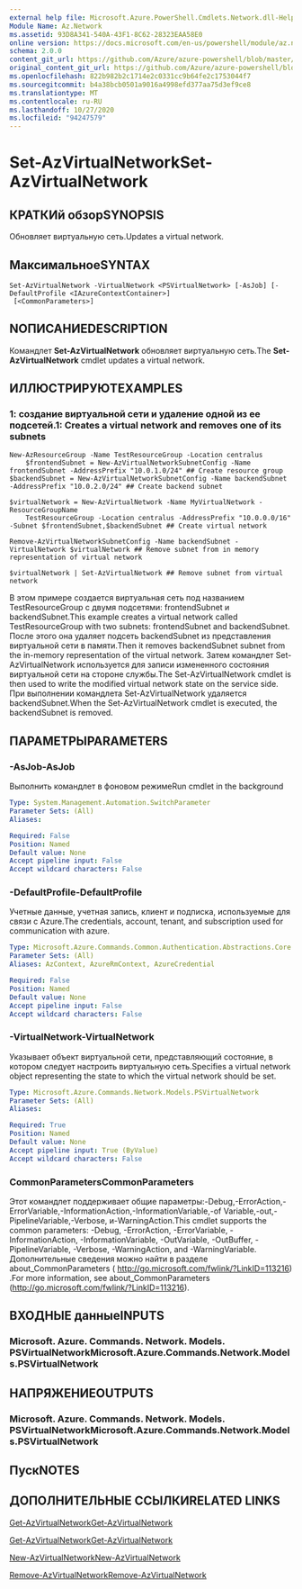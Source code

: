 ```yaml
---
external help file: Microsoft.Azure.PowerShell.Cmdlets.Network.dll-Help.xml
Module Name: Az.Network
ms.assetid: 93D8A341-540A-43F1-8C62-28323EAA58E0
online version: https://docs.microsoft.com/en-us/powershell/module/az.network/set-azvirtualnetwork
schema: 2.0.0
content_git_url: https://github.com/Azure/azure-powershell/blob/master/src/Network/Network/help/Set-AzVirtualNetwork.md
original_content_git_url: https://github.com/Azure/azure-powershell/blob/master/src/Network/Network/help/Set-AzVirtualNetwork.md
ms.openlocfilehash: 822b982b2c1714e2c0331cc9b64fe2c1753044f7
ms.sourcegitcommit: b4a38bcb0501a9016a4998efd377aa75d3ef9ce8
ms.translationtype: MT
ms.contentlocale: ru-RU
ms.lasthandoff: 10/27/2020
ms.locfileid: "94247579"
---
```

# <span data-ttu-id="4d035-101">Set-AzVirtualNetwork</span><span class="sxs-lookup"><span data-stu-id="4d035-101">Set-AzVirtualNetwork</span></span>

## <span data-ttu-id="4d035-102">КРАТКИй обзор</span><span class="sxs-lookup"><span data-stu-id="4d035-102">SYNOPSIS</span></span>
<span data-ttu-id="4d035-103">Обновляет виртуальную сеть.</span><span class="sxs-lookup"><span data-stu-id="4d035-103">Updates a virtual network.</span></span>

## <span data-ttu-id="4d035-104">Максимальное</span><span class="sxs-lookup"><span data-stu-id="4d035-104">SYNTAX</span></span>

```
Set-AzVirtualNetwork -VirtualNetwork <PSVirtualNetwork> [-AsJob] [-DefaultProfile <IAzureContextContainer>]
 [<CommonParameters>]
```

## <span data-ttu-id="4d035-105">NОПИСАНИЕ</span><span class="sxs-lookup"><span data-stu-id="4d035-105">DESCRIPTION</span></span>
<span data-ttu-id="4d035-106">Командлет **Set-AzVirtualNetwork** обновляет виртуальную сеть.</span><span class="sxs-lookup"><span data-stu-id="4d035-106">The **Set-AzVirtualNetwork** cmdlet updates a virtual network.</span></span>

## <span data-ttu-id="4d035-107">ИЛЛЮСТРИРУЮТ</span><span class="sxs-lookup"><span data-stu-id="4d035-107">EXAMPLES</span></span>

### <span data-ttu-id="4d035-108">1: создание виртуальной сети и удаление одной из ее подсетей.</span><span class="sxs-lookup"><span data-stu-id="4d035-108">1: Creates a virtual network and removes one of its subnets</span></span>
```
New-AzResourceGroup -Name TestResourceGroup -Location centralus
    $frontendSubnet = New-AzVirtualNetworkSubnetConfig -Name frontendSubnet -AddressPrefix "10.0.1.0/24" ## Create resource group
$backendSubnet = New-AzVirtualNetworkSubnetConfig -Name backendSubnet -AddressPrefix "10.0.2.0/24" ## Create backend subnet

$virtualNetwork = New-AzVirtualNetwork -Name MyVirtualNetwork -ResourceGroupName 
    TestResourceGroup -Location centralus -AddressPrefix "10.0.0.0/16" -Subnet $frontendSubnet,$backendSubnet ## Create virtual network

Remove-AzVirtualNetworkSubnetConfig -Name backendSubnet -VirtualNetwork $virtualNetwork ## Remove subnet from in memory representation of virtual network

$virtualNetwork | Set-AzVirtualNetwork ## Remove subnet from virtual network
```

<span data-ttu-id="4d035-109">В этом примере создается виртуальная сеть под названием TestResourceGroup с двумя подсетями: frontendSubnet и backendSubnet.</span><span class="sxs-lookup"><span data-stu-id="4d035-109">This example creates a virtual network called TestResourceGroup with two subnets: frontendSubnet and backendSubnet.</span></span> <span data-ttu-id="4d035-110">После этого она удаляет подсеть backendSubnet из представления виртуальной сети в памяти.</span><span class="sxs-lookup"><span data-stu-id="4d035-110">Then it removes backendSubnet subnet from the in-memory representation of the virtual network.</span></span> <span data-ttu-id="4d035-111">Затем командлет Set-AzVirtualNetwork используется для записи измененного состояния виртуальной сети на стороне службы.</span><span class="sxs-lookup"><span data-stu-id="4d035-111">The Set-AzVirtualNetwork cmdlet is then used to write the modified virtual network state on the service side.</span></span> <span data-ttu-id="4d035-112">При выполнении командлета Set-AzVirtualNetwork удаляется backendSubnet.</span><span class="sxs-lookup"><span data-stu-id="4d035-112">When the Set-AzVirtualNetwork cmdlet is executed, the backendSubnet is removed.</span></span>

## <span data-ttu-id="4d035-113">ПАРАМЕТРЫ</span><span class="sxs-lookup"><span data-stu-id="4d035-113">PARAMETERS</span></span>

### <span data-ttu-id="4d035-114">-AsJob</span><span class="sxs-lookup"><span data-stu-id="4d035-114">-AsJob</span></span>
<span data-ttu-id="4d035-115">Выполнить командлет в фоновом режиме</span><span class="sxs-lookup"><span data-stu-id="4d035-115">Run cmdlet in the background</span></span>

```yaml
Type: System.Management.Automation.SwitchParameter
Parameter Sets: (All)
Aliases:

Required: False
Position: Named
Default value: None
Accept pipeline input: False
Accept wildcard characters: False
```

### <span data-ttu-id="4d035-116">-DefaultProfile</span><span class="sxs-lookup"><span data-stu-id="4d035-116">-DefaultProfile</span></span>
<span data-ttu-id="4d035-117">Учетные данные, учетная запись, клиент и подписка, используемые для связи с Azure.</span><span class="sxs-lookup"><span data-stu-id="4d035-117">The credentials, account, tenant, and subscription used for communication with azure.</span></span>

```yaml
Type: Microsoft.Azure.Commands.Common.Authentication.Abstractions.Core.IAzureContextContainer
Parameter Sets: (All)
Aliases: AzContext, AzureRmContext, AzureCredential

Required: False
Position: Named
Default value: None
Accept pipeline input: False
Accept wildcard characters: False
```

### <span data-ttu-id="4d035-118">-VirtualNetwork</span><span class="sxs-lookup"><span data-stu-id="4d035-118">-VirtualNetwork</span></span>
<span data-ttu-id="4d035-119">Указывает объект виртуальной сети, представляющий состояние, в котором следует настроить виртуальную сеть.</span><span class="sxs-lookup"><span data-stu-id="4d035-119">Specifies a virtual network object representing the state to which the virtual network should be set.</span></span>

```yaml
Type: Microsoft.Azure.Commands.Network.Models.PSVirtualNetwork
Parameter Sets: (All)
Aliases:

Required: True
Position: Named
Default value: None
Accept pipeline input: True (ByValue)
Accept wildcard characters: False
```

### <span data-ttu-id="4d035-120">CommonParameters</span><span class="sxs-lookup"><span data-stu-id="4d035-120">CommonParameters</span></span>
<span data-ttu-id="4d035-121">Этот командлет поддерживает общие параметры:-Debug,-ErrorAction,-ErrorVariable,-InformationAction,-InformationVariable,-of Variable,-out,-PipelineVariable,-Verbose, и-WarningAction.</span><span class="sxs-lookup"><span data-stu-id="4d035-121">This cmdlet supports the common parameters: -Debug, -ErrorAction, -ErrorVariable, -InformationAction, -InformationVariable, -OutVariable, -OutBuffer, -PipelineVariable, -Verbose, -WarningAction, and -WarningVariable.</span></span> <span data-ttu-id="4d035-122">Дополнительные сведения можно найти в разделе about_CommonParameters ( http://go.microsoft.com/fwlink/?LinkID=113216) .</span><span class="sxs-lookup"><span data-stu-id="4d035-122">For more information, see about_CommonParameters (http://go.microsoft.com/fwlink/?LinkID=113216).</span></span>

## <span data-ttu-id="4d035-123">ВХОДНЫЕ данные</span><span class="sxs-lookup"><span data-stu-id="4d035-123">INPUTS</span></span>

### <span data-ttu-id="4d035-124">Microsoft. Azure. Commands. Network. Models. PSVirtualNetwork</span><span class="sxs-lookup"><span data-stu-id="4d035-124">Microsoft.Azure.Commands.Network.Models.PSVirtualNetwork</span></span>

## <span data-ttu-id="4d035-125">НАПРЯЖЕНИЕ</span><span class="sxs-lookup"><span data-stu-id="4d035-125">OUTPUTS</span></span>

### <span data-ttu-id="4d035-126">Microsoft. Azure. Commands. Network. Models. PSVirtualNetwork</span><span class="sxs-lookup"><span data-stu-id="4d035-126">Microsoft.Azure.Commands.Network.Models.PSVirtualNetwork</span></span>

## <span data-ttu-id="4d035-127">Пуск</span><span class="sxs-lookup"><span data-stu-id="4d035-127">NOTES</span></span>

## <span data-ttu-id="4d035-128">ДОПОЛНИТЕЛЬНЫЕ ССЫЛКИ</span><span class="sxs-lookup"><span data-stu-id="4d035-128">RELATED LINKS</span></span>

[<span data-ttu-id="4d035-129">Get-AzVirtualNetwork</span><span class="sxs-lookup"><span data-stu-id="4d035-129">Get-AzVirtualNetwork</span></span>](./Get-AzVirtualNetwork.md)

[<span data-ttu-id="4d035-130">Get-AzVirtualNetwork</span><span class="sxs-lookup"><span data-stu-id="4d035-130">Get-AzVirtualNetwork</span></span>](./Get-AzVirtualNetwork.md)

[<span data-ttu-id="4d035-131">New-AzVirtualNetwork</span><span class="sxs-lookup"><span data-stu-id="4d035-131">New-AzVirtualNetwork</span></span>](./New-AzVirtualNetwork.md)

[<span data-ttu-id="4d035-132">Remove-AzVirtualNetwork</span><span class="sxs-lookup"><span data-stu-id="4d035-132">Remove-AzVirtualNetwork</span></span>](./Remove-AzVirtualNetwork.md)


